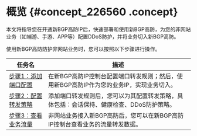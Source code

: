 # 概览 {#concept_226560 .concept}

本文将指导您在开通新BGP高防IP后，快速部署和使用新BGP高防，为您的非网站业务（如端游、手游、APP等）配置DDoS防护，并将业务切入新BGP高防。

使用新BGP高防防护非网站业务时，您可以按照以下步骤进行操作。

|任务名|描述|
|---|--|
|[步骤1：添加端口配置](cn.zh-CN/新BGP高防IP/快速入门/防护非网站业务/步骤1：添加端口配置.md#)|在新BGP高防IP控制台配置端口转发规则；然后，使用新BGP高防IP作为您的业务IP，实现业务切入。|
|[步骤2：配置转发策略](cn.zh-CN/新BGP高防IP/快速入门/防护非网站业务/步骤2：配置转发策略.md#)|添加端口转发规则后，您可以为其配置转发策略，具体包括：会话保持、健康检查、DDoS防护策略。|
|[步骤3：查看业务流量](cn.zh-CN/新BGP高防IP/快速入门/防护非网站业务/步骤3：查看业务流量.md#)|非网站业务接入新BGP高防后，您可以在新BGP高防IP控制台查看业务的流量转发数据。|

